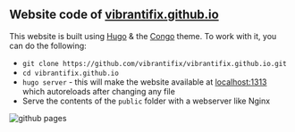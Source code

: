## Website code of [vibrantifix.github.io](https://vibrantifix.github.io)

This website is built using [Hugo](https://gohugo.io/) & the [Congo](https://git.io/hugo-congo) theme. To work with it, you can do the following:
- `git clone https://github.com/vibrantifix/vibrantifix.github.io.git`
- `cd vibrantifix.github.io`
- `hugo server` - this will make the website available at [localhost:1313](http://localhost:1313) which autoreloads after changing any file
- Serve the contents of the `public` folder with a webserver like Nginx

![github pages](https://github.com/vibrantfix/vibrantfix.github.io/workflows/github%20pages/badge.svg)
